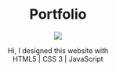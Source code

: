<h1 align="center">Portfolio</h1>


<p align="center"><img src="https://raw.githubusercontent.com/salonibanerjee/salonibanerjee.github.io/master/images/i-portfolio.png"/></p>
<p align="center">Hi, I designed this website with<br/>HTML5  |  CSS 3 | JavaScript</p>
